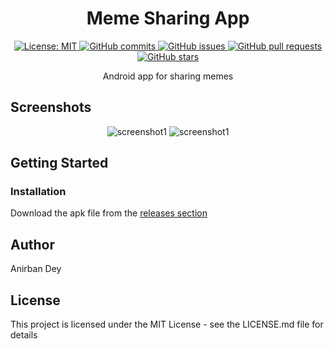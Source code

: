 <h1 align="center"> Meme Sharing App </h1>

<p align="center">
  <a href="https://opensource.org/licenses/MIT">
    <img alt="License: MIT" src="https://img.shields.io/badge/License-MIT-blue.svg">
  </a>

  <a href="https://github.com/anirbandey1/MemeSharingApp/commits/master">
    <img alt="GitHub commits" src="https://img.shields.io/github/commit-activity/y/anirbandey1/MemeSharingApp?color=red&label=commits">
  </a>

  <a href="https://github.com/anirbandey1/MemeSharingApp/issues">
    <img alt="GitHub issues" src="https://img.shields.io/github/issues/anirbandey1/MemeSharingApp?color=important">
  </a>
  <a href="https://github.com/anirbandey1/MemeSharingApp/pulls">
    <img alt="GitHub pull requests" src="https://img.shields.io/github/issues-pr/anirbandey1/MemeSharingApp?color=blueviolet">
  </a>

  <a href="https://github.com/anirbandey1/MemeSharingApp/stargazers">
    <img alt="GitHub stars" src="https://img.shields.io/github/stars/anirbandey1/MemeSharingApp?style=social">
  </a>

</p>

<p align="center">
Android app for sharing memes
</p>


## Screenshots
<div align="center" style=""> 

  <img alt="screenshot1" style="max-width:40vw;" src="https://anirbandey1.github.io/assets/MemeSharingApp/screenshots/screenshot1.png">
  <img alt="screenshot1" style="max-width:40vw;" src="https://anirbandey1.github.io/assets/MemeSharingApp/screenshots/screenshot2.png">

</div>

## Getting Started

### Installation
Download the apk file from the
<a href="https://github.com/anirbandey1/MemeSharingApp/releases/">releases section</a>


## Author

<a href = "https://anirbandey1.github.io/site" style="text-decoration: none; color: inherit;">Anirban Dey</a>

## License

This project is licensed under the MIT License - see the LICENSE.md file for details





